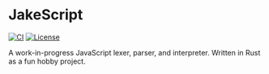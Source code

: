 # JakeScript

[![CI][workflow-ci-badge]][workflow-ci]
[![License][license-badge]][license-file]

A work-in-progress JavaScript lexer, parser, and interpreter. Written in Rust as
a fun hobby project.

[license-badge]: https://img.shields.io/github/license/jakemarsden/JakeScript
[license-file]: LICENSE
[workflow-ci]: https://github.com/jakemarsden/JakeScript/actions/workflows/ci.yml
[workflow-ci-badge]: https://github.com/jakemarsden/JakeScript/actions/workflows/ci.yml/badge.svg?branch=master
